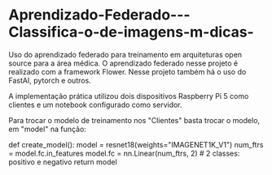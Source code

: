 # Aprendizado-Federado---Classifica-o-de-imagens-m-dicas-
Uso do aprendizado federado para treinamento em arquiteturas open source para a área médica. O aprendizado federado nesse projeto é realizado com a framework Flower. Nesse projeto também há o uso do FastAI, pytorch e outros. 

A implementação prática utilizou dois dispositivos Raspberry Pi 5 como clientes e um notebook configurado como servidor.

Para trocar o modelo de treinamento nos "Clientes" basta trocar o modelo, em "model" na função:

def create_model():
    model = resnet18(weights="IMAGENET1K_V1")
    num_ftrs = model.fc.in_features
    model.fc = nn.Linear(num_ftrs, 2)  # 2 classes: positivo e negativo
    return model
